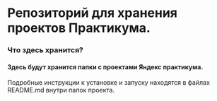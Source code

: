 # Репозиторий для хранения проектов Практикума.

### Что здесь хранится?

#### Здесь будут хранится папки с проектами Яндекс практикума.

Подробные инструкции к установке и запуску находятся в файлах README.md внутри папок проекта.